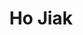 ---
title:  "Ho Jiak"
address: "Chinatown 92 Hay Street, Haymarket, NSW 2000"
voucher_link: "https://www.hojiak.com.au/gift-vouchers/"
image: "https://www.hojiak.com.au/wp-content/uploads/2018/07/hojiakhaymarket_dec17_extras_022.jpg"
---